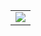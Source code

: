 
<!--
### Hi there 👋
**owolabioromidayo/owolabioromidayo** is a ✨ _special_ ✨ repository because its `README.md` (this file) appears on your GitHub profile.
-->

<!--
<h1 align="center">Hi 👋, I'm Owolabi Oromidayo</h1>
<h3 align="center">A Python Developer and Backend Engineer</h3>
-->

<!--
🔭 I’m currently working on 
- 🌱 I’m currently learning FullStack Web Development from the site <a href="https://fullstackopen.com" target="_blank">fullstackopen</a>
<p align="left">
<h3 align="left">Connect with me:</h3>
<a href="https://www.linkedin.com/in/oromidayo-owolabi-2792a9191/" target="blank"><img align="center" src="https://cdn.jsdelivr.net/npm/simple-icons@3.0.1/icons/linkedin.svg" alt="" height="30" width="40" /></a>
</p>
<hr>
<h3 align="left">Languages</h3>
<p align="left">
  <a href="https://www.python.org" target="_blank"> <img src="https://devicons.github.io/devicon/devicon.git/icons/python/python-original.svg" alt="python" width="40" height="40"/></a>
  <a href="https://developer.mozilla.org/en-US/docs/Web/JavaScript" target="_blank"> <img src="https://devicons.github.io/devicon/devicon.git/icons/javascript/javascript-original.svg" alt="javascript" width="40" height="40"/></a>
  <a href="https://www.java.com" target="_blank"> <img src="https://devicons.github.io/devicon/devicon.git/icons/c/c-original-wordmark.svg" alt="java" width="40" height="40"/></a>
</p>
<hr>
<h3 align="left">Tools and Frameworks</h3>
<p align="left">
  <a href="" target="_blank"> <img src="https://www.vectorlogo.zone/logos/pocoo_flask/pocoo_flask-icon.svg" alt="flask" width="40" height="40"/></a>
  <a href="https://reactjs.org/" target="_blank"> <img src="https://devicons.github.io/devicon/devicon.git/icons/react/react-original-wordmark.svg" alt="react" width="40" height="40"/></a>
  <a href="https://www.linux.org/" target="_blank"> <img src="https://devicons.github.io/devicon/devicon.git/icons/linux/linux-original.svg" alt="linux" width="40" height="40"/></a>
</p>
-->

<table>
  <tr>
  <!--<td><img src="https://github-readme-stats.vercel.app/api/top-langs/?username=owolabioromidayo&layout=compact" /></td>-->
  <td><img src="https://github-readme-stats.vercel.app/api?username=owolabioromidayo&show_icons=true&theme=dark" /></td>
  </tr>
</table>
